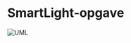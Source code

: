 # SmartLight-opgave


![UML](https://raw.githubusercontent.com/andracs/SmartLight-opgave/master/docs/SmartLight.png)
